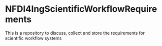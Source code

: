 # NFDI4IngScientificWorkflowRequirements
This is a repository to discuss, collect and store the requirements for scientific workflow systems
